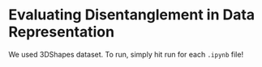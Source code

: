 # Evaluating Disentanglement in Data Representation

We used 3DShapes dataset. To run, simply hit run for each `.ipynb` file!
